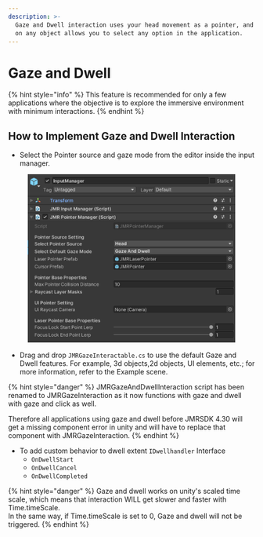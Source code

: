 ```yaml
---
description: >-
  Gaze and Dwell interaction uses your head movement as a pointer, and focusing
  on any object allows you to select any option in the application.
---
```


# Gaze and Dwell

{% hint style="info" %}
This feature is recommended for only a few applications where the objective is to explore the immersive environment with minimum interactions.&#x20;
{% endhint %}

## How to Implement Gaze and Dwell Interaction&#x20;

* Select the Pointer source and gaze mode from the editor inside the input manager.

<figure><img src="../../.gitbook/assets/image (53).png" alt=""><figcaption></figcaption></figure>

* Drag and drop `JMRGazeInteractable.cs` to use the default Gaze and Dwell features. For example, 3d objects,2d objects, UI elements, etc.; for more information, refer to the Example scene.

{% hint style="danger" %}
JMRGazeAndDwellInteraction script has been renamed to JMRGazeInteraction as it now functions with gaze and dwell with gaze and click as well.

Therefore all applications using gaze and dwell before JMRSDK 4.30 will get a missing component error in unity and will have to replace that component with JMRGazeInteraction.
{% endhint %}

* To add custom behavior to dwell extent `IDwellhandler` Interface
  * `OnDwellStart`
  * `OnDwellCancel`
  * `OnDwellCompleted`

{% hint style="danger" %}
Gaze and dwell works on unity's scaled time scale, which means that interaction WILL get slower and faster with Time.timeScale.\
In the same way, if Time.timeScale is set to 0, Gaze and dwell will not be triggered.
{% endhint %}

